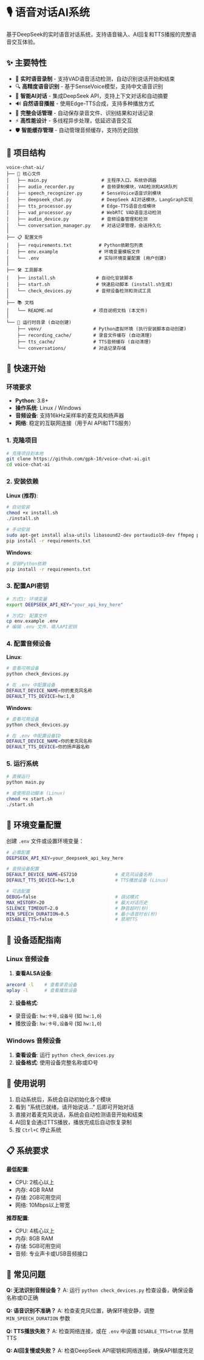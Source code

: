 # 🎙️ 语音对话AI系统

基于DeepSeek的实时语音对话系统，支持语音输入、AI回复和TTS播报的完整语音交互体验。

## ✨ 主要特性

- 🎤 **实时语音录制** - 支持VAD语音活动检测，自动识别说话开始和结束
- 🔍 **高精度语音识别** - 基于SenseVoice模型，支持中文语音识别
- 🤖 **智能AI对话** - 集成DeepSeek API，支持上下文对话和自动摘要
- 🔊 **自然语音播报** - 使用Edge-TTS合成，支持多种播放方式
- 💾 **完整会话管理** - 自动保存录音文件、识别结果和对话记录
- ⚡ **高性能设计** - 多线程异步处理，低延迟语音交互
- 🛡️ **智能缓存管理** - 自动管理音频缓存，支持历史回放

## 📁 项目结构

```
voice-chat-ai/
├── 📄 核心文件
│   ├── main.py                    # 主程序入口，系统协调器
│   ├── audio_recorder.py          # 音频录制模块，VAD检测和ASR队列
│   ├── speech_recognizer.py       # SenseVoice语音识别模块
│   ├── deepseek_chat.py           # DeepSeek AI对话模块，LangGraph实现
│   ├── tts_processor.py           # Edge-TTS语音合成模块
│   ├── vad_processor.py           # WebRTC VAD语音活动检测
│   ├── audio_device.py            # 音频设备管理和检测
│   └── conversation_manager.py    # 对话记录管理，会话持久化
│
├── 📋 配置文件
│   ├── requirements.txt          # Python依赖包列表
│   ├── env.example               # 环境变量模板文件
│   └── .env                      # 实际环境变量配置 (用户创建)
│
├── 🛠️ 工具脚本
│   ├── install.sh               # 自动化安装脚本
│   ├── start.sh                 # 快速启动脚本 (install.sh生成)
│   └── check_devices.py         # 音频设备检测和测试工具
│
├── 📚 文档
│   └── README.md               # 项目说明文档 (本文件)
│
└── 📂 运行时目录 (自动创建)
    ├── venv/                   # Python虚拟环境 (执行安装脚本自动创建)
    ├── recording_cache/        # 录音文件缓存 (自动清理)
    ├── tts_cache/              # TTS音频缓存 (自动清理)
    └── conversations/          # 对话记录存储
```

## 🚀 快速开始

### 环境要求

- **Python**: 3.8+
- **操作系统**: Linux / Windows
- **音频设备**: 支持16kHz采样率的麦克风和扬声器
- **网络**: 稳定的互联网连接（用于AI API和TTS服务）

### 1. 克隆项目

```bash
# 克隆项目到本地
git clone https://github.com/gpk-10/voice-chat-ai.git
cd voice-chat-ai
```

### 2. 安装依赖

**Linux (推荐)**:
```bash
# 自动安装
chmod +x install.sh
./install.sh

# 手动安装
sudo apt-get install alsa-utils libasound2-dev portaudio19-dev ffmpeg python3-dev python3-pip
pip install -r requirements.txt
```

**Windows**:
```bash
# 安装Python依赖
pip install -r requirements.txt
```

### 3. 配置API密钥

```bash
# 方式1: 环境变量
export DEEPSEEK_API_KEY="your_api_key_here"

# 方式2: 配置文件 
cp env.example .env
# 编辑 .env 文件，填入API密钥
```

### 4. 配置音频设备

**Linux**:
```bash
# 查看可用设备
python check_devices.py

# 在 .env 中配置设备
DEFAULT_DEVICE_NAME=你的麦克风名称
DEFAULT_TTS_DEVICE=hw:1,0
```

**Windows**:
```bash
# 查看可用设备
python check_devices.py

# 在 .env 中配置设备ID
DEFAULT_DEVICE_NAME=你的麦克风名称
DEFAULT_TTS_DEVICE=你的扬声器名称
```

### 5. 运行系统

```bash
# 直接运行
python main.py

# 或使用启动脚本 (Linux)
chmod +x start.sh
./start.sh
```

## 📝 环境变量配置

创建 `.env` 文件或设置环境变量：

```bash
# 必需配置
DEEPSEEK_API_KEY=your_deepseek_api_key_here

# 音频设备配置
DEFAULT_DEVICE_NAME=ES7210              # 麦克风设备名称
DEFAULT_TTS_DEVICE=hw:1,0               # TTS播放设备 (Linux)

# 可选配置
DEBUG=false                             # 调试模式
MAX_HISTORY=20                          # 最大对话历史
SILENCE_TIMEOUT=2.0                     # 静音超时(秒)
MIN_SPEECH_DURATION=0.5                 # 最小语音时长(秒)
DISABLE_TTS=false                       # 禁用TTS
```

## 🔧 设备适配指南

### Linux 音频设备

1. **查看ALSA设备**:
```bash
arecord -l    # 查看录音设备
aplay -l      # 查看播放设备
```

2. **设备格式**:
- 录音设备: `hw:卡号,设备号` (如 `hw:1,0`)
- 播放设备: `hw:卡号,设备号` (如 `hw:1,0`)

### Windows 音频设备

1. **查看设备**: 运行 `python check_devices.py`
2. **设备格式**: 使用设备完整名称或ID号

## 🚀 使用说明

1. 启动系统后，系统会自动初始化各个模块
2. 看到 "系统已就绪，请开始说话..." 后即可开始对话
3. 直接对着麦克风说话，系统会自动检测语音开始和结束
4. AI回复会通过TTS播放，播放完成后自动恢复录制
5. 按 `Ctrl+C` 停止系统

## 📋 系统要求

**最低配置**:
- CPU: 2核心以上
- 内存: 4GB RAM
- 存储: 2GB可用空间
- 网络: 10Mbps以上带宽

**推荐配置**:
- CPU: 4核心以上
- 内存: 8GB RAM
- 存储: 5GB可用空间
- 音频: 专业声卡或USB音频接口

## 🐛 常见问题

**Q: 无法识别音频设备？**
A: 运行 `python check_devices.py` 检查设备，确保设备名称或ID正确

**Q: 语音识别不准确？**
A: 检查麦克风位置，确保环境安静，调整 `MIN_SPEECH_DURATION` 参数

**Q: TTS播放失败？**
A: 检查网络连接，或在 `.env` 中设置 `DISABLE_TTS=true` 禁用TTS

**Q: AI回复慢或失败？**
A: 检查DeepSeek API密钥和网络连接，确保API额度充足
